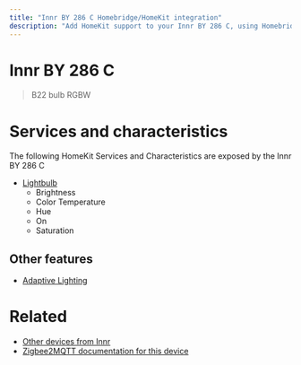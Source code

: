 ```yaml
---
title: "Innr BY 286 C Homebridge/HomeKit integration"
description: "Add HomeKit support to your Innr BY 286 C, using Homebridge, Zigbee2MQTT and homebridge-z2m."
---
```

<!---
This file has been GENERATED using src/docgen/docgen.ts
DO NOT EDIT THIS FILE MANUALLY!
-->
# Innr BY 286 C
> B22 bulb RGBW


# Services and characteristics
The following HomeKit Services and Characteristics are exposed by
the Innr BY 286 C

* [Lightbulb](../../light.md)
  * Brightness
  * Color Temperature
  * Hue
  * On
  * Saturation

## Other features
* [Adaptive Lighting](../../light.md)

# Related
* [Other devices from Innr](../index.md#innr)
* [Zigbee2MQTT documentation for this device](https://www.zigbee2mqtt.io/devices/BY_286_C.html)